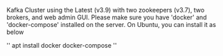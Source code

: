 Kafka Cluster using the Latest (v3.9) with two zookeepers (v3.7), two brokers, and web admin GUI.
Please make sure  you have 'docker' and 'docker-compose' installed on the server. 
On Ubuntu, you can install it  as below

'' apt  install  docker  docker-compose ''

